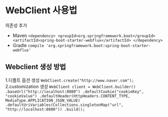 # WebClient 사용법

의존성 추가
- Maven
``<dependency>
  <groupId>org.springframework.boot</groupId>
  <artifactId>spring-boot-starter-webflux</artifactId>
  </dependency>``
- Gradle
``compile 'org.springframework.boot:spring-boot-starter-webflux'``

## Webclient 생성 방법
1.디폴트 옵션 생성
``WebClient.create("http://www.naver.com");``
2.customization 생성
``WebClient client = WebClient.builder()
    .baseUrl("http://localhost:8080")
    .defaultCookie("cookieKey", "cookieValue")
    .defaultHeader(HttpHeaders.CONTENT_TYPE, MediaType.APPLICATION_JSON_VALUE)
    .defaultUriVariables(Collections.singletonMap("url", "http://localhost:8080"))
.build();``
